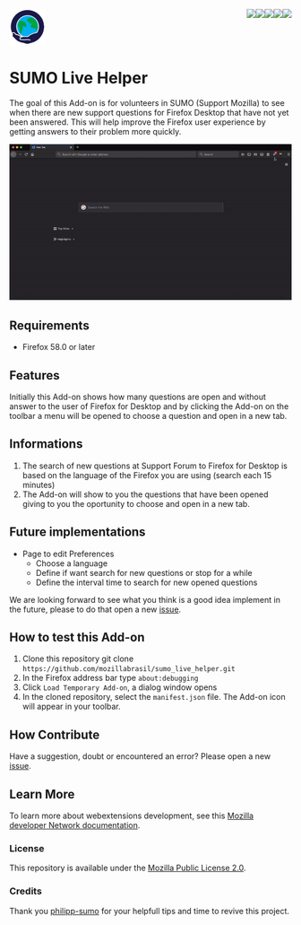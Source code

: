 [<img align="right" src="https://img.shields.io/github/issues/mozillabrasil/sumo_live_helper.svg">](https://github.com/mozillabrasil/sumo_live_helper/issues)
[<img align="right" src="https://img.shields.io/github/license/mozillabrasil/sumo_live_helper.svg">](https://github.com/mozillabrasil/sumo_live_helper/blob/master/LICENSE)
[<img align="right" src="https://img.shields.io/github/forks/mozillabrasil/sumo_live_helper.svg">]()
[<img align="right" src="https://img.shields.io/github/stars/mozillabrasil/sumo_live_helper.svg">]()
[<img align="right" src="https://img.shields.io/github/release/mozillabrasil/sumo_live_helper.svg">](https://github.com/mozillabrasil/sumo_live_helper/releases)

![sumo_live_helper](src/res/icons/icon.png)
# SUMO Live Helper
The goal of this Add-on is for volunteers in SUMO (Support Mozilla) to see when there are new support questions for Firefox Desktop that have not yet been answered. This will help improve the Firefox user experience by getting answers to their problem more quickly.

![SUMO_Live_Helper gif](sumo_live_helper.gif)

## Requirements
* Firefox 58.0 or later

## Features
Initially this Add-on shows how many questions are open and without answer to the user of Firefox for Desktop and by clicking the Add-on on the toolbar a menu will be opened to choose a question and open in a new tab.

## Informations
1. The search of new questions at Support Forum to Firefox for Desktop is based on the language of the Firefox you are using (search each 15 minutes)
2. The Add-on will show to you the questions that have been opened giving to you the oportunity to choose and open in a new tab.

## Future implementations
* Page to edit Preferences 
    * Choose a language
    * Define if want search for new questions or stop for a while
    * Define the interval time to search for new opened questions

We are looking forward to see what you think is a good idea implement in the future, please to do that open a new [issue](https://github.com/mozillabrasil/sumo_live_helper/issues).

## How to test this Add-on
1. Clone this repository git clone ```https://github.com/mozillabrasil/sumo_live_helper.git```
2. In the Firefox address bar type ```about:debugging```
3. Click ```Load Temporary Add-on```, a dialog window opens
4. In the cloned repository, select the ```manifest.json``` file. The Add-on icon will appear in your toolbar.

## How Contribute
Have a suggestion, doubt or encountered an error? Please open a new [issue](https://github.com/mozillabrasil/sumo_live_helper/issues).

## Learn More
To learn more about webextensions development, see this [Mozilla developer Network documentation](https://developer.mozilla.org/en-US/Add-ons/WebExtensions).

### License
This repository is available under the [Mozilla Public License 2.0](https://github.com/mozillabrasil/sumo_live_helper/blob/master/LICENSE).

### Credits
Thank you [philipp-sumo](https://github.com/philipp-sumo/) for your helpfull tips and time to revive this project.
